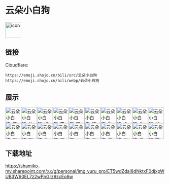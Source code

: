 # 云朵小白狗
<img src="https://emoji.shojo.cn/bili/src/云朵小白狗/icon.png" width="50" height="50" alt="icon">

## 链接
Cloudflare:
```
https://emoji.shojo.cn/bili/src/云朵小白狗
https://emoji.shojo.cn/bili/webp/云朵小白狗
```
## 展示
<img src="https://emoji.shojo.cn/bili/src/云朵小白狗/云朵小白狗-开心.png" width="50" height="50" alt="云朵小白狗-开心"><img src="https://emoji.shojo.cn/bili/src/云朵小白狗/云朵小白狗-什么.png" width="50" height="50" alt="云朵小白狗-什么"><img src="https://emoji.shojo.cn/bili/src/云朵小白狗/云朵小白狗-尴尬.png" width="50" height="50" alt="云朵小白狗-尴尬"><img src="https://emoji.shojo.cn/bili/src/云朵小白狗/云朵小白狗-震惊.png" width="50" height="50" alt="云朵小白狗-震惊"><img src="https://emoji.shojo.cn/bili/src/云朵小白狗/云朵小白狗-哭.png" width="50" height="50" alt="云朵小白狗-哭"><img src="https://emoji.shojo.cn/bili/src/云朵小白狗/云朵小白狗-这.png" width="50" height="50" alt="云朵小白狗-这"><img src="https://emoji.shojo.cn/bili/src/云朵小白狗/云朵小白狗-融化.png" width="50" height="50" alt="云朵小白狗-融化"><img src="https://emoji.shojo.cn/bili/src/云朵小白狗/云朵小白狗-心动.png" width="50" height="50" alt="云朵小白狗-心动"><img src="https://emoji.shojo.cn/bili/src/云朵小白狗/云朵小白狗-生气.png" width="50" height="50" alt="云朵小白狗-生气"><img src="https://emoji.shojo.cn/bili/src/云朵小白狗/云朵小白狗-加载中.png" width="50" height="50" alt="云朵小白狗-加载中"><img src="https://emoji.shojo.cn/bili/src/云朵小白狗/云朵小白狗-累了.png" width="50" height="50" alt="云朵小白狗-累了"><img src="https://emoji.shojo.cn/bili/src/云朵小白狗/云朵小白狗-啊.png" width="50" height="50" alt="云朵小白狗-啊"><img src="https://emoji.shojo.cn/bili/src/云朵小白狗/云朵小白狗-比心.png" width="50" height="50" alt="云朵小白狗-比心"><img src="https://emoji.shojo.cn/bili/src/云朵小白狗/云朵小白狗-嘿嘿.png" width="50" height="50" alt="云朵小白狗-嘿嘿"><img src="https://emoji.shojo.cn/bili/src/云朵小白狗/云朵小白狗-wink.png" width="50" height="50" alt="云朵小白狗-wink"><img src="https://emoji.shojo.cn/bili/src/云朵小白狗/云朵小白狗-无语.png" width="50" height="50" alt="云朵小白狗-无语"><img src="https://emoji.shojo.cn/bili/src/云朵小白狗/云朵小白狗-消失.png" width="50" height="50" alt="云朵小白狗-消失"><img src="https://emoji.shojo.cn/bili/src/云朵小白狗/云朵小白狗-趴.png" width="50" height="50" alt="云朵小白狗-趴"><img src="https://emoji.shojo.cn/bili/src/云朵小白狗/云朵小白狗-激动.png" width="50" height="50" alt="云朵小白狗-激动"><img src="https://emoji.shojo.cn/bili/src/云朵小白狗/云朵小白狗-鞠躬.png" width="50" height="50" alt="云朵小白狗-鞠躬">

## 下载地址

https://shamiko-my.sharepoint.com/:u:/g/personal/img_yuru_pro/ET5wdZdaI8dNktxF0djxpWUB3W60EL7z2wPnGrz9zcEo8w